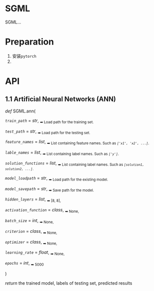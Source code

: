 # SGML

SGML...

# Preparation

1. 安装`pytorch`
2.


# API
## 1.1 Artificial Neural Networks (ANN)

*def*   SGML.ann(

*`train_path`* = *str*, <sub> ➡ Load path for the training set. </sub>

*`test_path`* = *str*, <sub> ➡ Load path for the testing set. </sub>

*`feature_names`* = *list*, <sub> ➡ List containing feature names. Such as *`['x1', 'x2', ...]`*. </sub>

*`lable_names`* = *list*, <sub> ➡ List containing label names. Such as *`['y']`*. </sub>

*`solution_functions`* = *list*, <sub> ➡ List containing label names. Such as *`[solution1, solution2, ...]`*. </sub>

*`model_loadpath`* = *str*, <sub> ➡ Load path for the existing model. </sub>

*`model_savepath`* = *str*, <sub> ➡ Save path for the model. </sub>

*`hidden_layers`* = *list*, <sub> ➡ [8, 8], </sub>

*`activation_function`*  = *class*, <sub> ➡ None, </sub>

*`batch_size`* = *int*, <sub> ➡ None, </sub>

*`criterion`* = *class*, <sub> ➡ None, </sub>

*`optimizer`* = *class*, <sub> ➡ None, </sub>

*`learning_rate`*  = *float*, <sub> ➡ None, </sub>

*`epochs`* = *int*, <sub> ➡ 5000 </sub>

)

*return* the trained model, labels of testing set, predicted results





